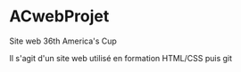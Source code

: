 # ACwebProjet
Site web 36th America's Cup

Il s'agit d'un site web utilisé en formation HTML/CSS puis git
